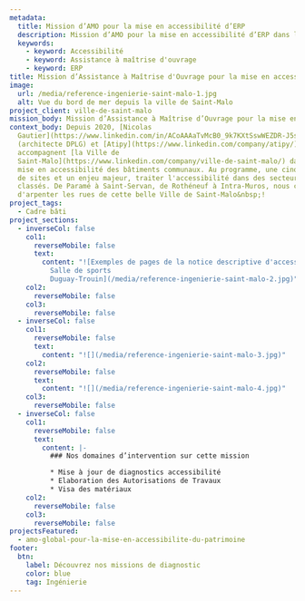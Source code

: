 ```yaml
---
metadata:
  title: Mission d’AMO pour la mise en accessibilité d’ERP
  description: Mission d’AMO pour la mise en accessibilité d’ERP dans la ville de Saint-Malo
  keywords:
    - keyword: Accessibilité
    - keyword: Assistance à maîtrise d'ouvrage
    - keyword: ERP
title: Mission d’Assistance à Maîtrise d'Ouvrage pour la mise en accessibilité d’ERP
image:
  url: /media/reference-ingenierie-saint-malo-1.jpg
  alt: Vue du bord de mer depuis la ville de Saint-Malo
project_client: ville-de-saint-malo
mission_body: Mission d’Assistance à Maîtrise d’Ouvrage pour la mise en accessibilité d’ERP
context_body: Depuis 2020, [Nicolas
  Gautier](https://www.linkedin.com/in/ACoAAAaTvMcB0_9k7KXtSswWEZDR-J5sAb-OpBs/)
  (architecte DPLG) et [Atipy](https://www.linkedin.com/company/atipy/)
  accompagnent [la Ville de
  Saint-Malo](https://www.linkedin.com/company/ville-de-saint-malo/) dans la
  mise en accessibilité des bâtiments communaux. Au programme, une cinquantaine
  de sites et un enjeu majeur, traiter l'accessibilité dans des secteurs
  classés. De Paramé à Saint-Servan, de Rothéneuf à Intra-Muros, nous continuons
  d'arpenter les rues de cette belle Ville de Saint-Malo&nbsp;!
project_tags:
  - Cadre bâti
project_sections:
  - inverseCol: false
    col1:
      reverseMobile: false
      text:
        content: "![Exemples de pages de la notice descriptive d'accessibilité de la
          Salle de sports
          Duguay-Trouin](/media/reference-ingenierie-saint-malo-2.jpg)"
    col2:
      reverseMobile: false
    col3:
      reverseMobile: false
  - inverseCol: false
    col1:
      reverseMobile: false
      text:
        content: "![](/media/reference-ingenierie-saint-malo-3.jpg)"
    col2:
      reverseMobile: false
      text:
        content: "![](/media/reference-ingenierie-saint-malo-4.jpg)"
    col3:
      reverseMobile: false
  - inverseCol: false
    col1:
      reverseMobile: false
      text:
        content: |-
          ### Nos domaines d’intervention sur cette mission

          * Mise à jour de diagnostics accessibilité
          * Elaboration des Autorisations de Travaux
          * Visa des matériaux
    col2:
      reverseMobile: false
    col3:
      reverseMobile: false
projectsFeatured:
  - amo-global-pour-la-mise-en-accessibilite-du-patrimoine
footer:
  btn:
    label: Découvrez nos missions de diagnostic
    color: blue
    tag: Ingénierie
---
```

